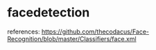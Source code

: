 # facedetection
references: https://github.com/thecodacus/Face-Recognition/blob/master/Classifiers/face.xml
